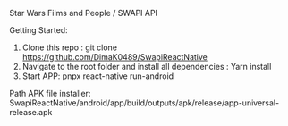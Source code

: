Star Wars Films and People / SWAPI API

Getting Started: 
1. Clone this repo : git clone https://github.com/DimaK0489/SwapiReactNative
2. Navigate to the root folder and install all dependencies : Yarn install
3. Start APP: pnpx react-native run-android

Path APK file installer:
SwapiReactNative/android/app/build/outputs/apk/release/app-universal-release.apk
